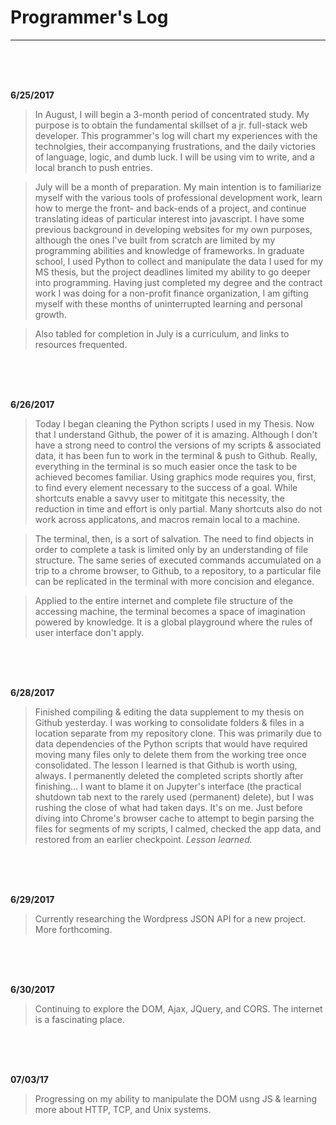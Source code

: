 # Programmer's Log
------
<br>
<br>
<br>


**6/25/2017**

>In August, I will begin a 3-month period of concentrated study. My purpose is to obtain the fundamental skillset of a jr. full-stack web developer. This programmer's log will chart my experiences with the technolgies, their accompanying frustrations, and the daily victories of language, logic, and dumb luck. I will be using vim to write, and a local branch to push entries.

>July will be a month of preparation. My main intention is to familiarize myself with the various tools of professional development work, learn how to merge the front- and back-ends of a project, and continue translating ideas of particular interest into javascript. I have some previous background in developing websites for my own purposes, although the ones I've built from scratch are limited by my programming abilities and knowledge of frameworks. In graduate school, I used Python to collect and manipulate the data I used for my MS thesis, but the project deadlines limited my ability to go deeper into programming. Having just completed my degree and the contract work I was doing for a non-profit finance organization, I am gifting myself with these months of uninterrupted learning and personal growth.


>Also tabled for completion in July is a curriculum, and links to resources frequented.

<br>
<br>
<br>


**6/26/2017**

>Today I began cleaning the Python scripts I used in my Thesis. Now that I understand Github, the power of it is amazing. Although I don't have a strong need to control the versions of my scripts & associated data, it has been fun to work in the terminal & push to Github. Really, everything in the terminal is so much easier once the task to be achieved becomes familiar. Using graphics mode requires you, first, to find every element necessary to the success of a goal. While shortcuts enable a savvy user to mititgate this necessity, the reduction in time and effort is only partial. Many shortcuts also do not work across applicatons, and macros remain local to a machine. 

>The terminal, then, is a sort of salvation. The need to find objects in order to complete a task is limited only by an understanding of file structure. The same series of executed commands accumulated on a trip to a chrome browser, to Github, to a repository, to a particular file can be replicated in the terminal with more concision and elegance. 

>Applied to the entire internet and complete file structure of the accessing machine, the terminal becomes a space of imagination powered by knowledge. It is a global playground where the rules of user interface don't apply.  

<br>
<br>
<br>

**6/28/2017**

>Finished compiling & editing the data supplement to my thesis on Github yesterday. I was working to consolidate folders & files in a location separate from my repository clone. This was primarily due to data dependencies of the Python scripts that would have required moving many files only to delete them from the working tree once consolidated. The lesson I learned is that Github is worth using, always. I permanently deleted the completed scripts shortly after finishing... I want to blame it on Jupyter's interface (the practical shutdown tab next to the rarely used (permanent) delete), but I was rushing the close of what had taken days. It's on me. Just before diving into Chrome's browser cache to attempt to begin parsing the files for segments of my scripts, I calmed, checked the app data, and restored from an earlier checkpoint. *Lesson learned.*

<br>
<br>
<br>

**6/29/2017**

>Currently researching the Wordpress JSON API for a new project. More forthcoming.

<br>
<br>
<br>

**6/30/2017**

>Continuing to explore the DOM, Ajax, JQuery, and CORS. The internet is a fascinating place.

<br>
<br>
<br>

**07/03/17**
>Progressing on my ability to manipulate the DOM usng JS & learning more about HTTP, TCP, and Unix systems.

<br>
<br>
<br>
